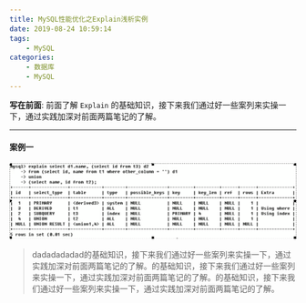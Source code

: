 ```yaml
---
title: MySQL性能优化之Explain浅析实例
date: 2019-08-24 10:59:14
tags:
    - MySQL
categories:
    - 数据库
    - MySQL
---
```


**写在前面**: 前面了解 `Explain` 的基础知识，接下来我们通过好一些案列来实操一下，通过实践加深对前面两篇笔记的了解。

<!--more-->

---

#### 案例一

![](/images/blog/201908/7-explain执行案例一.png)

> dadadadadad的基础知识，接下来我们通过好一些案列来实操一下，通过实践加深对前面两篇笔记的了解。的基础知识，接下来我们通过好一些案列来实操一下，通过实践加深对前面两篇笔记的了解。的基础知识，接下来我们通过好一些案列来实操一下，通过实践加深对前面两篇笔记的了解。
